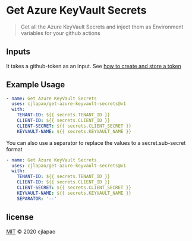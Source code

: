 # Get Azure KeyVault Secrets

> Get all the Azure KeyVault Secrets and inject them as Environment variables
> for your github actions

## Inputs

It takes a github-token as an input. See [how to create and store a token](https://docs.github.com/en/actions/configuring-and-managing-workflows/creating-and-storing-encrypted-secrets)

## Example Usage

```yml
- name: Get Azure KeyVault Secrets
  uses: cjlapao/get-azure-keyvault-secrets@v1
  with:
    TENANT-ID: ${{ secrets.TENANT_ID }}
    CLIENT-ID: ${{ secrets.CLIENT_ID }}
    CLIENT-SECRET: ${{ secrets.CLIENT_SECRET }}
    KEYVAULT-NAME: ${{ secrets.KEYVAULT_NAME }}
```

You can also use a separator to replace the values to a secret.sub-secret format

```yml
- name: Get Azure KeyVault Secrets
  uses: cjlapao/get-azure-keyvault-secrets@v1
  with:
    TENANT-ID: ${{ secrets.TENANT_ID }}
    CLIENT-ID: ${{ secrets.CLIENT_ID }}
    CLIENT-SECRET: ${{ secrets.CLIENT_SECRET }}
    KEYVAULT-NAME: ${{ secrets.KEYVAULT_NAME }}
    SEPARATOR: '--'
```

## license

[MIT](/LICENSE) &copy; 2020 cjlapao

